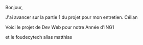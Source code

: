 Bonjour,

J'ai avancer sur la partie 1 du projet pour mon entretien. Célian

Voici le projet de Dev Web pour notre Année d'ING1

et le foudecytech alias matthias
